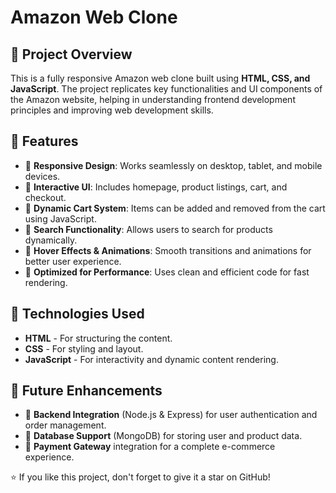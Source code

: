 # Amazon Web Clone

## 📌 Project Overview
This is a fully responsive Amazon web clone built using **HTML, CSS, and JavaScript**. The project replicates key functionalities and UI components of the Amazon website, helping in understanding frontend development principles and improving web development skills.

## 🎯 Features
- 🔹 **Responsive Design**: Works seamlessly on desktop, tablet, and mobile devices.
- 🔹 **Interactive UI**: Includes homepage, product listings, cart, and checkout.
- 🔹 **Dynamic Cart System**: Items can be added and removed from the cart using JavaScript.
- 🔹 **Search Functionality**: Allows users to search for products dynamically.
- 🔹 **Hover Effects & Animations**: Smooth transitions and animations for better user experience.
- 🔹 **Optimized for Performance**: Uses clean and efficient code for fast rendering.

## 📁 Technologies Used
- **HTML** - For structuring the content.
- **CSS** - For styling and layout.
- **JavaScript** - For interactivity and dynamic content rendering.


## 🚀 Future Enhancements
- 🔸 **Backend Integration** (Node.js & Express) for user authentication and order management.
- 🔸 **Database Support** (MongoDB) for storing user and product data.
- 🔸 **Payment Gateway** integration for a complete e-commerce experience.

⭐ If you like this project, don't forget to give it a star on GitHub!

